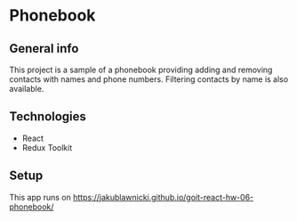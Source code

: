 # Phonebook

## General info

This project is a sample of a phonebook providing adding and removing contacts
with names and phone numbers. Filtering contacts by name is also available.

## Technologies

- React
- Redux Toolkit

## Setup

This app runs on https://jakublawnicki.github.io/goit-react-hw-06-phonebook/
